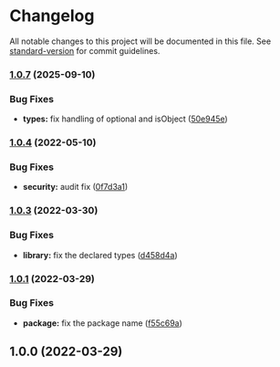 # Changelog

All notable changes to this project will be documented in this file. See [standard-version](https://github.com/conventional-changelog/standard-version) for commit guidelines.

### [1.0.7](https://github.com/i-doit/enten-types/compare/v1.0.6...v1.0.7) (2025-09-10)


### Bug Fixes

* **types:** fix handling of optional and isObject ([50e945e](https://github.com/i-doit/enten-types/commit/50e945ea197763f46c4407fcee23c923e8ec0ff4))

### [1.0.4](https://github.com/i-doit/enten-types/compare/v1.0.3...v1.0.4) (2022-05-10)


### Bug Fixes

* **security:** audit fix ([0f7d3a1](https://github.com/i-doit/enten-types/commit/0f7d3a1941b21f8ef2784562a2f1e1a5b0a7e4f8))

### [1.0.3](https://github.com/i-doit/enten-types/compare/v1.0.2...v1.0.3) (2022-03-30)


### Bug Fixes

* **library:** fix the declared types ([d458d4a](https://github.com/i-doit/enten-types/commit/d458d4adbf0f13dab68ed15604c788e08caf5ae3))

### [1.0.1](https://github.com/i-doit/enten-types/compare/v1.0.0...v1.0.1) (2022-03-29)


### Bug Fixes

* **package:** fix the package name ([f55c69a](https://github.com/i-doit/enten-types/commit/f55c69abd2800d3570f182f5c383765259726de5))

## 1.0.0 (2022-03-29)
